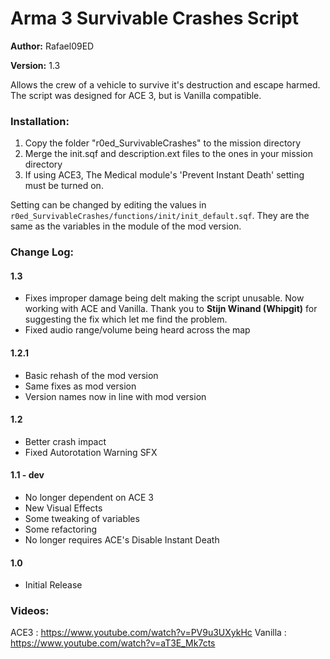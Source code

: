 # Arma 3 Survivable Crashes Script

**Author:** Rafael09ED

**Version:** 1.3

Allows the crew of a vehicle to survive it's destruction and escape harmed. The script was designed for ACE 3, but is Vanilla compatible.

### Installation:

1. Copy the folder "r0ed_SurvivableCrashes" to the mission directory
2. Merge the init.sqf and description.ext files to the ones in your mission directory 
3. If using ACE3, The Medical module's 'Prevent Instant Death' setting must be turned on. 

Setting can be changed by editing the values in `r0ed_SurvivableCrashes/functions/init/init_default.sqf`. They are the same as the variables in the module of the mod version.

### Change Log: 

#### 1.3

- Fixes improper damage being delt making the script unusable. Now working with ACE and Vanilla. Thank you to **Stijn Winand (Whipgit)** for suggesting the fix which let me find the problem.
- Fixed audio range/volume being heard across the map

#### 1.2.1

- Basic rehash of the mod version
- Same fixes as mod version
- Version names now in line with mod version


#### 1.2
- Better crash impact
- Fixed Autorotation Warning SFX

#### 1.1 - dev
- No longer dependent on ACE 3
- New Visual Effects
- Some tweaking of variables
- Some refactoring
- No longer requires ACE's Disable Instant Death

#### 1.0
- Initial Release

### Videos:

ACE3 	: https://www.youtube.com/watch?v=PV9u3UXykHc
Vanilla	: https://www.youtube.com/watch?v=aT3E_Mk7cts
